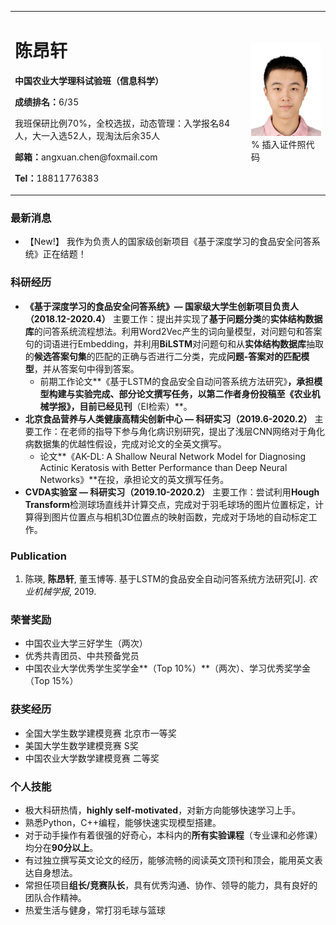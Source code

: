 <table border="0">
  <tr>
    <td width="75%">
      <h1>陈昂轩</h1>
      <p><b>中国农业大学理科试验班（信息科学）</b></p>
      <p><b>成绩排名：</b>6/35</p>
      <p>我班保研比例70%，全校选拔，动态管理：入学报名84人，大一入选52人，现淘汰后余35人</p>
      <p><b>邮箱：</b>angxuan.chen@foxmail.com</p>
      <p><b>Tel：</b>18811776383</p>
    </td>
    <td width="25%">
      <img src="/me.jpg" width="100%">      % 插入证件照代码
    </td>
  </tr>
</table>

### 最新消息
- 【New!】 我作为负责人的国家级创新项目《基于深度学习的食品安全问答系统》正在结题！

### 科研经历
- **《基于深度学习的食品安全问答系统》— 国家级大学生创新项目负责人（2018.12-2020.4）**
  主要工作：提出并实现了**基于问题分类**的**实体结构数据库**的问答系统流程想法。利用Word2Vec产生的词向量模型，对问题句和答案句的词语进行Embedding，并利用**BiLSTM**对问题句和从**实体结构数据库**抽取的**候选答案句集**的匹配的正确与否进行二分类，完成**问题-答案对的匹配模型**，并从答案句中得到答案。
  - 前期工作论文**《基于LSTM的食品安全自动问答系统方法研究》**，承担模型构建与实验完成、部分论文撰写任务，以第二作者身份投稿至《农业机械学报》，目前已经见刊**（EI检索）**。
- **北京食品营养与人类健康高精尖创新中心 — 科研实习（2019.6-2020.2）**
  主要工作：在老师的指导下参与角化病识别研究，提出了浅层CNN网络对于角化病数据集的优越性假设，完成对论文的全英文撰写。
  - 论文**《AK-DL: A Shallow Neural Network Model for Diagnosing Actinic Keratosis with Better Performance than Deep Neural Networks》**在投，承担论文的英文撰写任务。
- **CVDA实验室 — 科研实习（2019.10-2020.2）**
  主要工作：尝试利用**Hough Transform**检测球场直线并计算交点，完成对于羽毛球场的图片位置标定，计算得到图片位置点与相机3D位置点的映射函数，完成对于场地的自动标定工作。

### Publication
1. 陈瑛, **陈昂轩**, 董玉博等. 基于LSTM的食品安全自动问答系统方法研究[J]. *农业机械学报*, 2019.

### 荣誉奖励
- 中国农业大学三好学生（两次）
- 优秀共青团员、中共预备党员
- 中国农业大学优秀学生奖学金**（Top 10%）**（两次）、学习优秀奖学金（Top 15%）
### 获奖经历
- 全国大学生数学建模竞赛  北京市一等奖
- 美国大学生数学建模竞赛  S奖
- 中国农业大学数学建模竞赛 二等奖

### 个人技能
- 极大科研热情，**highly self-motivated**，对新方向能够快速学习上手。
- 熟悉Python，C++编程，能够快速实现模型搭建。
- 对于动手操作有着很强的好奇心，本科内的**所有实验课程**（专业课和必修课）均分在**90分以上**。
- 有过独立撰写英文论文的经历，能够流畅的阅读英文顶刊和顶会，能用英文表达自身想法。
- 常担任项目**组长/竞赛队长**，具有优秀沟通、协作、领导的能力，具有良好的团队合作精神。
- 热爱生活与健身，常打羽毛球与篮球

